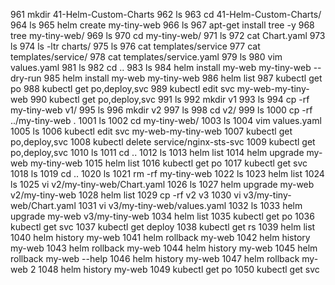 961  mkdir 41-Helm-Custom-Charts
  962  ls
  963  cd 41-Helm-Custom-Charts/
  964  ls
  965  helm create my-tiny-web
  966  ls
  967  apt-get install tree -y
  968  tree my-tiny-web/
  969  ls
  970  cd my-tiny-web/
  971  ls
  972  cat Chart.yaml
  973  ls
  974  ls -ltr charts/
  975  ls
  976  cat templates/service
  977  cat templates/service/
  978  cat templates/service.yaml
  979  ls
  980  vim values.yaml
  981  ls
  982  cd ..
  983  ls
  984  helm install my-web my-tiny-web --dry-run
  985  helm install my-web my-tiny-web
  986  helm list
  987  kubectl  get po
  988  kubectl  get po,deploy,svc
  989  kubectl edit svc my-web-my-tiny-web
  990  kubectl  get po,deploy,svc
  991  ls
  992  mkdir v1
  993  ls
  994  cp -rf my-tiny-web v1/
  995  ls
  996  mkdir v2
  997  ls
  998  cd v2/
  999  ls
 1000  cp -rf ../my-tiny-web .
 1001  ls
 1002  cd my-tiny-web/
 1003  ls
 1004  vim values.yaml
 1005  ls
 1006  kubectl edit svc my-web-my-tiny-web
 1007  kubectl  get po,deploy,svc
 1008  kubectl  delete service/nginx-sts-svc
 1009  kubectl  get po,deploy,svc
 1010  ls
 1011  cd ..
 1012  ls
 1013  helm  list
 1014  helm upgrade my-web my-tiny-web
 1015  helm  list
 1016  kubectl  get po
 1017  kubectl  get svc
 1018  ls
 1019  cd ..
 1020  ls
 1021  rm -rf my-tiny-web
 1022  ls
 1023  helm  list
 1024  ls
 1025  vi v2/my-tiny-web/Chart.yaml
 1026  ls
 1027  helm upgrade my-web v2/my-tiny-web
 1028  helm  list
 1029  cp -rf v2 v3
 1030  vi v3/my-tiny-web/Chart.yaml
 1031  vi v3/my-tiny-web/values.yaml
 1032  ls
 1033  helm upgrade my-web v3/my-tiny-web
 1034  helm  list
 1035  kubectl  get po
 1036  kubectl  get svc
 1037  kubectl  get deploy
 1038  kubectl  get rs
 1039  helm  list
 1040  helm  history my-web
 1041  helm  rollback my-web
 1042  helm  history my-web
 1043  helm  rollback my-web
 1044  helm  history my-web
 1045  helm  rollback my-web --help
 1046  helm  history my-web
 1047  helm  rollback my-web 2
 1048  helm  history my-web
 1049  kubectl  get po
 1050  kubectl  get svc

